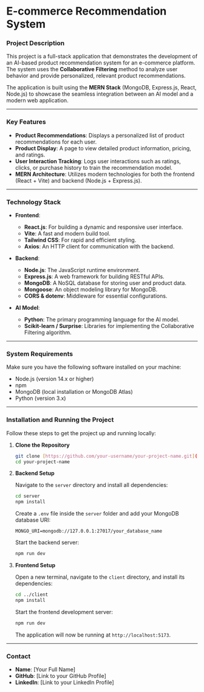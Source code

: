 # E-commerce Recommendation System

### Project Description

This project is a full-stack application that demonstrates the development of an AI-based product recommendation system for an e-commerce platform. The system uses the **Collaborative Filtering** method to analyze user behavior and provide personalized, relevant product recommendations.

The application is built using the **MERN Stack** (MongoDB, Express.js, React, Node.js) to showcase the seamless integration between an AI model and a modern web application.

---

### Key Features

- **Product Recommendations**: Displays a personalized list of product recommendations for each user.
- **Product Display**: A page to view detailed product information, pricing, and ratings.
- **User Interaction Tracking**: Logs user interactions such as ratings, clicks, or purchase history to train the recommendation model.
- **MERN Architecture**: Utilizes modern technologies for both the frontend (React + Vite) and backend (Node.js + Express.js).

---

### Technology Stack

- **Frontend**:

  - **React.js**: For building a dynamic and responsive user interface.
  - **Vite**: A fast and modern build tool.
  - **Tailwind CSS**: For rapid and efficient styling.
  - **Axios**: An HTTP client for communication with the backend.

- **Backend**:

  - **Node.js**: The JavaScript runtime environment.
  - **Express.js**: A web framework for building RESTful APIs.
  - **MongoDB**: A NoSQL database for storing user and product data.
  - **Mongoose**: An object modeling library for MongoDB.
  - **CORS & dotenv**: Middleware for essential configurations.

- **AI Model**:
  - **Python**: The primary programming language for the AI model.
  - **Scikit-learn / Surprise**: Libraries for implementing the Collaborative Filtering algorithm.

---

### System Requirements

Make sure you have the following software installed on your machine:

- Node.js (version 14.x or higher)
- npm
- MongoDB (local installation or MongoDB Atlas)
- Python (version 3.x)

---

### Installation and Running the Project

Follow these steps to get the project up and running locally:

1.  **Clone the Repository**

    ```bash
    git clone [https://github.com/your-username/your-project-name.git](https://github.com/your-username/your-project-name.git)
    cd your-project-name
    ```

2.  **Backend Setup**

    Navigate to the `server` directory and install all dependencies:

    ```bash
    cd server
    npm install
    ```

    Create a `.env` file inside the `server` folder and add your MongoDB database URI:

    ```
    MONGO_URI=mongodb://127.0.0.1:27017/your_database_name
    ```

    Start the backend server:

    ```bash
    npm run dev
    ```

3.  **Frontend Setup**

    Open a new terminal, navigate to the `client` directory, and install its dependencies:

    ```bash
    cd ../client
    npm install
    ```

    Start the frontend development server:

    ```bash
    npm run dev
    ```

    The application will now be running at `http://localhost:5173`.

---

### Contact

- **Name**: [Your Full Name]
- **GitHub**: [Link to your GitHub Profile]
- **LinkedIn**: [Link to your LinkedIn Profile]
